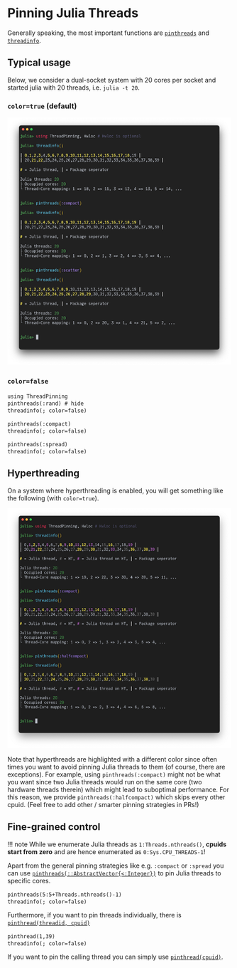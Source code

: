 # Pinning Julia Threads

Generally speaking, the most important functions are [`pinthreads`](@ref) and [`threadinfo`](@ref).

## Typical usage

Below, we consider a dual-socket system with 20 cores per socket and started julia with 20 threads, i.e. `julia -t 20`.

### `color=true` (default)

![threadinfo.png](threadinfo.png)

### `color=false`

```@repl ex_pinning
using ThreadPinning
pinthreads(:rand) # hide
threadinfo(; color=false)
```

```@repl ex_pinning
pinthreads(:compact)
threadinfo(; color=false)
```

```@repl ex_pinning
pinthreads(:spread)
threadinfo(; color=false)
```

## Hyperthreading

On a system where hyperthreading is enabled, you will get something like the following (with `color=true`).

![threadinfo_ht.png](threadinfo_ht.png)

Note that hyperthreads are highlighted with a different color since often times you want to avoid pinning Julia threads to them (of course, there are exceptions).
For example, using `pinthreads(:compact)` might not be what you want since two Julia threads would run on the same core (two hardware threads therein) which might lead to
suboptimal performance. For this reason, we provide `pinthreads(:halfcompact)` which skips every other cpuid. (Feel free to add other / smarter pinning strategies in PRs!)

## Fine-grained control

!!! note
    While we enumerate Julia threads as `1:Threads.nthreads()`, **cpuids start from zero** and are hence enumerated as `0:Sys.CPU_THREADS-1`!

Apart from the general pinning strategies like e.g. `:compact` or `:spread` you can use [`pinthreads(::AbstractVector{<:Integer})`](@ref) to pin Julia threads to specific cores.

```@repl ex_pinning
pinthreads(5:5+Threads.nthreads()-1)
threadinfo(; color=false)
```

Furthermore, if you want to pin threads individually, there is [`pinthread(threadid, cpuid)`](@ref)
```@repl ex_pinning
pinthread(1,39)
threadinfo(; color=false)
```

If you want to pin the calling thread you can simply use [`pinthread(cpuid)`](@ref).